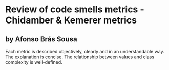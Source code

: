 # Review of code smells metrics - Chidamber & Kemerer metrics 
## by Afonso Brás Sousa
Each metric is described objectively, clearly and in an understandable way. The explanation is concise. The relationship between values and class complexity is well-defined.